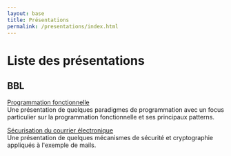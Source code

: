 ```yaml
---
layout: base
title: Présentations
permalink: /presentations/index.html
---
```


Liste des présentations
=======================


BBL
---

[Programmation fonctionnelle](/presentations/progfun.html)<br/>
Une présentation de quelques paradigmes de programmation avec un focus particulier sur la programmation fonctionnelle et ses principaux patterns.


[Sécurisation du courrier électronique](/presentations/securite-mails.html)<br/>
Une présentation de quelques mécanismes de sécurité et cryptographie appliqués à l'exemple de mails.


